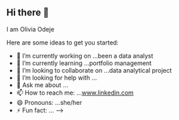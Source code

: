 ## Hi there 👋
I am Olivia Odeje



Here are some ideas to get you started:

- 🔭 I’m currently working on ...been a data analyst
- 🌱 I’m currently learning ...portfolio management
- 👯 I’m looking to collaborate on ...data analytical project
- 🤔 I’m looking for help with ...
- 💬 Ask me about ...
- 📫 How to reach me: ...www.linkedin.com
- 😄 Pronouns: ...she/her
- ⚡ Fun fact: ...
-->
